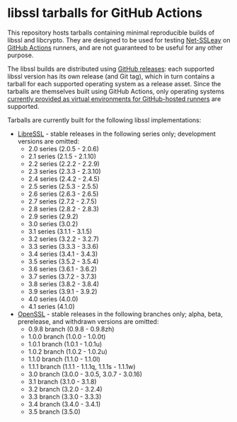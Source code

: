 # libssl tarballs for GitHub Actions

This repository hosts tarballs containing minimal reproducible builds of libssl
and libcrypto. They are designed to be used for testing
[Net-SSLeay](https://github.com/radiator-software/p5-net-ssleay) on
[GitHub Actions](https://github.com/features/actions) runners, and are not
guaranteed to be useful for any other purpose.

The libssl builds are distributed using
[GitHub releases](https://github.com/p5-net-ssleay/ci-libssl/releases): each
supported libssl version has its own release (and Git tag), which in turn
contains a tarball for each supported operating system as a release asset. Since
the tarballs are themselves built using GitHub Actions, only operating systems
[currently provided as virtual environments for GitHub-hosted runners](https://docs.github.com/en/free-pro-team@latest/actions/reference/specifications-for-github-hosted-runners#supported-runners-and-hardware-resources)
are supported.

Tarballs are currently built for the following libssl implementations:

* [LibreSSL](https://www.libressl.org) - stable releases in the following series
  only; development versions are omitted:
  * 2.0 series (2.0.5 - 2.0.6)
  * 2.1 series (2.1.5 - 2.1.10)
  * 2.2 series (2.2.2 - 2.2.9)
  * 2.3 series (2.3.3 - 2.3.10)
  * 2.4 series (2.4.2 - 2.4.5)
  * 2.5 series (2.5.3 - 2.5.5)
  * 2.6 series (2.6.3 - 2.6.5)
  * 2.7 series (2.7.2 - 2.7.5)
  * 2.8 series (2.8.2 - 2.8.3)
  * 2.9 series (2.9.2)
  * 3.0 series (3.0.2)
  * 3.1 series (3.1.1 - 3.1.5)
  * 3.2 series (3.2.2 - 3.2.7)
  * 3.3 series (3.3.3 - 3.3.6)
  * 3.4 series (3.4.1 - 3.4.3)
  * 3.5 series (3.5.2 - 3.5.4)
  * 3.6 series (3.6.1 - 3.6.2)
  * 3.7 series (3.7.2 - 3.7.3)
  * 3.8 series (3.8.2 - 3.8.4)
  * 3.9 series (3.9.1 - 3.9.2)
  * 4.0 series (4.0.0)
  * 4.1 series (4.1.0)
* [OpenSSL](https://www.openssl-library.org) - stable releases in the following branches
  only; alpha, beta, prerelease, and withdrawn versions are omitted:
  * 0.9.8 branch (0.9.8 - 0.9.8zh)
  * 1.0.0 branch (1.0.0 - 1.0.0t)
  * 1.0.1 branch (1.0.1 - 1.0.1u)
  * 1.0.2 branch (1.0.2 - 1.0.2u)
  * 1.1.0 branch (1.1.0 - 1.1.0l)
  * 1.1.1 branch (1.1.1 - 1.1.1q, 1.1.1s - 1.1.1w)
  * 3.0 branch (3.0.0 - 3.0.5, 3.0.7 - 3.0.16)
  * 3.1 branch (3.1.0 - 3.1.8)
  * 3.2 branch (3.2.0 - 3.2.4)
  * 3.3 branch (3.3.0 - 3.3.3)
  * 3.4 branch (3.4.0 - 3.4.1)
  * 3.5 branch (3.5.0)
